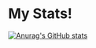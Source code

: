 # My Stats!
[![Anurag's GitHub stats](https://github-readme-stats.vercel.app/api?username=Cool-Coder174)](https://github.com/anuraghazra/github-readme-stats)
